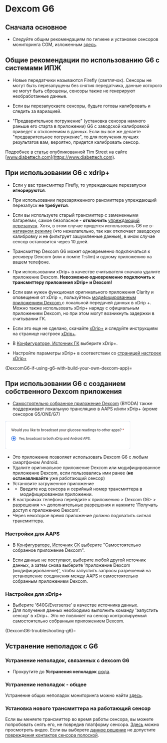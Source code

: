 # Dexcom G6

## Сначала основное

-   Следуйте общим рекомендациям по гигиене и установке сенсоров мониторинга CGM, изложенным [здесь](../Hardware/GeneralCGMRecommendation.md).

## Общие рекомендации по использованию G6 с системами ИПЖ

- Новые передатчики называются Firefly (светлячок). Сенсоры не могут быть перезапущены без снятия передатчика, данные которого не могут быть сброшены, сенсоры также не генерируют необработанные данные.

- Если вы перезапускаете сенсоры, будьте готовы калибровать и следить за вариацией.

- "Предварительное погружение" (установка сенсора намного раньше его старта в приложении) G6 с заводской калибровкой приведет к отклонениям в данных. Если вы все же делаете "предварительное погружение", то для получения лучших результатов вам, вероятно, придется калибровать сенсор.

Подробнее в [статье](https://www.diabettech.com/artificial-pancreas/diy-looping-and-cgm/) опубликованной Tim Street на сайте [www.diabettech.com](https://www.diabettech.com).

## При использовании G6 с xdrip+

- Если у вас трансмиттер Firefly, то упреждающие перезапуски **игнорируются**.
- При использовании перезаряженного рансмиттера упреждающий перезапуск **не требуется**.
-   Если вы используете старый трансмиттер с замененными батареями, самое безопасное - **отключить** [упреждающий перезапуск](https://navid200.github.io/xDrip/docs/Preemptive-Restart.html). Хотя, в этом случае придется использовать G6 не в-[нативном режиме](https://navid200.github.io/xDrip/docs/Native-Algorithm.html) (что нежелательно, так как отключает заводскую калибровку и не фильтрует зашумленные данные), в ином случае сенсор остановится через 10 дней.
-   Трансмиттер Dexcom G6 может одновременно подключаться к ресиверу Dexcom (или к помпе T:slim) и одному приложению на вашем телефоне.
-   При использовании xDrip+ в качестве считывателя сначала удалите приложение Dexcom. **Невозможно одновременно подключить к трансмиттеру приложения xDrip+ и Dexcom!**
-   Если вам нужен функционал оригинального приложения Clarity и оповещения от xDrip +, пользуйтесь [модифицированным приложением Dexcom ](DexcomG6-if-using-g6-with-build-your-own-dexcom-app) с локальной передачей данных в xDrip +. Можно также использовать xDrip+ наряду с официальным приложением Dexcom, но при этом могут возникнуть задержки в считывании ГК.
-   Если это еще не сделано, скачайте [xDrip+](https://github.com/NightscoutFoundation/xDrip) и следуйте инструкциям на странице настроек [xDrip+](../Configuration/xdrip.md).
-   В [Конфигураторе, Источник ГК](../Configuration/Config-Builder.md#bg-source) выберите xDrip+.

- Настройте параметры xDrip+ в соответствии со [ страницей настроек xDrip+](../Configuration/xdrip.md)

(DexcomG6-if-using-g6-with-build-your-own-dexcom-app)=
## При использовании G6 с созданием собственного Dexcom приложения

-   [Самостоятельно собранное приложение Dexcom](https://docs.google.com/forms/d/e/1FAIpQLScD76G0Y-BlL4tZljaFkjlwuqhT83QlFM5v6ZEfO7gCU98iJQ/viewform?fbzx=2196386787609383750) (BYODA) также поддерживает локальную трансляцию в AAPS и/или xDrip+ (кроме сенсоров G5/ONE/G7)

![Настройки трансляции от самостоятельно собранного приложения BYODA](../images/BYODA.png)

-   Это приложение позволяет использовать Dexcom G6 с любым смартфоном Android.
-   Удалите оригинальное приложение Dexcom или модифицированное приложение Dexcom, если пользовались ими ранее (**не останавливайте** уже работающий сенсор)
-   Установите загруженное приложение
-   * Введите код сенсора и серийный номер трансмиттера в модифицированном приложении.
-   В настройках телефона перейдите к приложению > Dexcom G6> > разрешения >> дополнительные разрешения и нажмите 'Получать доступ к приложению Dexcom'.
-   Через некоторое время приложение должно подхватить сигнал трансмиттера.

### Настройки для AAPS

-   В [Конфигураторе, Источник СК](../Configuration/Config-Builder.md#bg-source) выберите "Самостоятельно собранное приложение Dexcom".

-   Если данные не поступают, выберите любой другой источник данных, а затем снова выберите 'приложение Dexcom (модифицированное)', чтобы запустить запросы разрешений на установление соединения между AAPS и самостоятельно собранным приложением Dexcom.

### Настройки для xDrip+

-   Выберите '640G/Eversense' в качестве источника данных.
-   Для получения данных необходимо выполнить команду 'эапустить сенсор' в xDrip+. Это не повлияет на сенсор контролируемый самостоятельно собранным приложением Dexcom.


(DexcomG6-troubleshooting-g6)=
## Устранение неполадок с G6

### Устранение неполадок, связанных с dexcom G6

-   Прокрутите до **Устранения неполадок** [сюда](https://navid200.github.io/xDrip/docs/Dexcom_page.html).

### Устранение неполадок - общее

Устранение общих неполадок мониторинга можно найти [здесь](./GeneralCGMRecommendation.md#troubleshooting).

### Установка нового трансмиттера на работающий сенсор

Если вы меняете трансмиттер во время работы сенсора, вы можете попробовать снять его, не повредив платформу сенсора. [Здесь](https://navid200.github.io/xDrip/docs/Remove-transmitter.html) можно просмотреть видео. Если вы выберете [данное решение](https://youtu.be/tx-kTsrkNUM) не допустите [повреждения контактов сенсора полоской](https://navid200.github.io/xDrip/docs/Petroleum-jelly-in-Dexcom-G6-Sensor.html).
